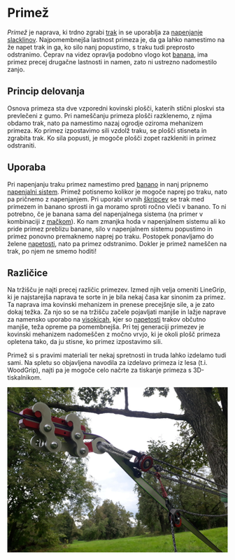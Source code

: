 # Primež

_Primež_ je naprava, ki trdno zgrabi [trak](/trak) in se uporablja za
[napenjanje](/napenjanje) [slacklinov](/slackline). Najpomembnejša lastnost
primeza je, da ga lahko namestimo na že napet trak in ga, ko silo nanj
popustimo, s traku tudi preprosto odstranimo. Čeprav na videz opravlja podobno
vlogo kot [banana](/banana), ima primez precej drugačne lastnosti in namen, zato
ni ustrezno nadomestilo zanjo.

## Princip delovanja

Osnova primeza sta dve vzporedni kovinski plošči, katerih stični ploskvi sta
prevlečeni z gumo. Pri nameščanju primeza plošči razklenemo, z njima obdamo
trak, nato pa namestimo nazaj ogrodje oziroma mehanizem primeza. Ko primez
izpostavimo sili vzdolž traku, se plošči stisneta in zgrabita trak. Ko sila
popusti, je mogoče plošči zopet razkleniti in primez odstraniti.

## Uporaba

Pri napenjanju traku primez namestimo pred [banano](/banana) in nanj pripnemo
[napenjalni sistem](/napenjalni-sistem). Primež potisnemo kolikor je mogoče
naprej po traku, nato pa pričnemo z napenjanjem. Pri uporabi vrvnih
[škripcev](/skripec) se trak med primezem in banano sprosti in ga moramo sproti
ročno vleči v banano. To ni potrebno, če je banana sama del napenjalnega sistema
(na primer v kombinaciji z [mačkom](/macek)). Ko nam zmanjka hoda v napenjalnem
sistemu ali ko pride primez preblizu banane, silo v napenjalnem sistemu
popustimo in primez ponovno premaknemo naprej po traku. Postopek ponavljamo do
želene [napetosti](/napetost), nato pa primez odstranimo. Dokler je primež
nameščen na trak, po njem ne smemo hoditi!

## Različice

Na tržišču je najti precej različic primezev. Izmed njih velja omeniti LineGrip,
ki je najstarejša naprava te sorte in je bila nekaj časa kar sinonim za primez.
Ta naprava ima kovinski mehanizem in prenese precejšnje sile, a je zato dokaj
težka. Za njo so se na tržišču začele pojavljati manjše in lažje naprave za
namensko uporabo na [visokicah](/visokica), kjer so [napetosti](/napetost)
trakov občutno manjše, teža opreme pa pomembnejša. Pri tej generaciji primezev
je kovinski mehanizem nadomeščen z močno vrvjo, ki je okoli plošč primeza
opletena tako, da ju stisne, ko primez izpostavimo sili.

Primež si s pravimi materiali ter nekaj spretnosti in truda lahko izdelamo tudi
sami. Na spletu so objavljena navodila za izdelavo primeza iz lesa (t.i.
WoodGrip), najti pa je mogoče celo načrte za tiskanje primeza s 3D-tiskalnikom.

![LineGrip](images/linegrip.jpg)
